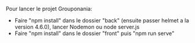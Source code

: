 Pour lancer le projet Grouponania:

- Faire "npm install" dans le dossier "back" (ensuite passer helmet a la version 4.6.0), lancer Nodemon ou node server.js
- Faire "npm install" dans le dossier "front" puis "npm run serve"




